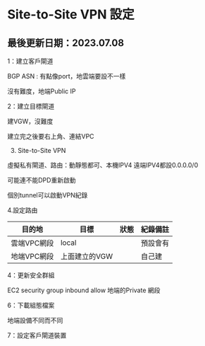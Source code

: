 # Site-to-Site VPN 設定
## 最後更新日期：2023.07.08

1：建立客戶閘道

BGP ASN : 有點像port，地雲端要設不一樣

沒有難度，地端Public IP

2：建立目標閘道

建VGW，沒難度

建立完之後要右上角、連結VPC

3. Site-to-Site VPN

虛擬私有閘道、路由：動靜態都可、本機IPV4 遠端IPV4都設0.0.0.0/0

可能連不能DPD重新啟動

個別tunnel可以啟動VPN紀錄

4.設定路由

| 目的地 | 目標 | 狀態 | 紀錄備註 |
| --- | --- | --- | --- |
| 雲端VPC網段 | local |  | 預設會有 |
| 地端VPC網段 | 上面建立的VGW |  | 自己建 |

4：更新安全群組

EC2 security group inbound allow 地端的Private 網段

6：下載組態檔案

地端設備不同而不同

7：設定客戶閘道裝置
